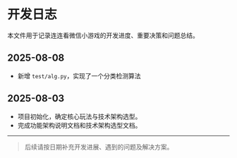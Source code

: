 # 开发日志

本文件用于记录连连看微信小游戏的开发进度、重要决策和问题总结。


## 2025-08-08
- 新增 `test/alg.py`，实现了一个分类检测算法

## 2025-08-03
- 项目初始化，确定核心玩法与技术架构选型。
- 完成功能架构说明文档和技术架构选型文档。

---

> 后续请按日期补充开发进展、遇到的问题及解决方案。
